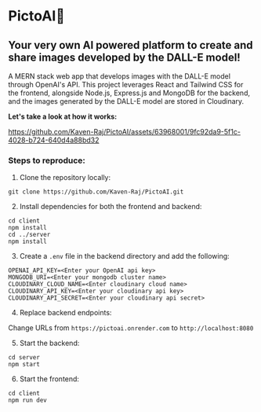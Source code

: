 # PictoAI📸

## Your very own AI powered platform to create and share images developed by the DALL-E model!

<p>
  A MERN stack web app that develops images with the DALL-E model through OpenAI's API. This project leverages React and Tailwind CSS for the frontend, alongside Node.js, Express.js and MongoDB for the backend, and the images generated by the DALL-E model are stored in Cloudinary.
</p>

**Let's take a look at how it works:**

https://github.com/Kaven-Raj/PictoAI/assets/63968001/9fc92da9-5f1c-4028-b724-640d4a88bd32

### Steps to reproduce:

1. Clone the repository locally:

```
git clone https://github.com/Kaven-Raj/PictoAI.git
```

2. Install dependencies for both the frontend and backend:

```
cd client
npm install
cd ../server
npm install
```

3. Create a `.env` file in the backend directory and add the following:

```
OPENAI_API_KEY=<Enter your OpenAI api key>
MONGODB_URI=<Enter your mongodb cluster name>
CLOUDINARY_CLOUD_NAME=<Enter cloudinary cloud name>
CLOUDINARY_API_KEY=<Enter your cloudinary api key>
CLOUDINARY_API_SECRET=<Enter your cloudinary api secret>
```

4. Replace backend endpoints:

Change URLs from `https://pictoai.onrender.com` to `http://localhost:8080`

5. Start the backend:

```
cd server
npm start
```

6. Start the frontend:

```
cd client
npm run dev
```
